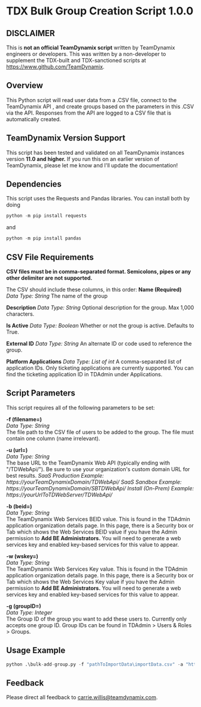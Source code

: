 # TDX Bulk Group Creation Script 1.0.0

## DISCLAIMER ##
This is **not an official TeamDynamix script** written by TeamDynamix engineers or developers. This was written by a non-developer to supplement the TDX-built and TDX-sanctioned scripts at https://www.github.com/TeamDynamix.

## Overview ##
This Python script will read user data from a .CSV file, connect to the TeamDynamix API , and create groups based on the parameters in this .CSV via the API. Responses from the API are logged to a CSV file that is automatically created.

## TeamDynamix Version Support ##
This script has been tested and validated on all TeamDynamix instances version **11.0 and higher.** If you run this on an earlier version of TeamDynamix, please let me know and I'll update the documentation!

## Dependencies ##
This script uses the Requests and Pandas libraries. You can install both by doing
```python
python -m pip install requests
```
and
```python
python -m pip install pandas
```

## CSV File Requirements ##
**CSV files must be in comma-separated format. Semicolons, pipes or any other delimiter are not supported.**

The CSV should include these columns, in this order:
**Name (Required)**
*Data Type: String*
The name of the group

**Description**
*Data Type: String*
Optional description for the group. Max 1,000 characters.

**Is Active**
*Data Type: Boolean*
Whether or not the group is active. Defaults to True.

**External ID**
*Data Type: String*
An alternate ID or code used to reference the group.

**Platform Applications**
*Data Type: List of int*
A comma-separated list of application IDs. Only ticketing applications are currently supported. You can find the ticketing application ID in TDAdmin under Applications.

## Script Parameters ##
This script requires all of the following parameters to be set:

**-f (filename=)**</br>
*Data Type: String*</br>
The file path to the CSV file of users to be added to the group. The file must contain one column (name irrelevant).

**-u (url=)**</br>
*Data Type: String*</br>
The base URL to the TeamDynamix Web API (typically ending with "/TDWebApi/"). Be sure to use your organization's custom domain URL for best results.
*SaaS Production Example: https://yourTeamDynamixDomain/TDWebApi/*
*SaaS Sandbox Example: https://yourTeamDynamixDomain/SBTDWebApi/*
*Install (On-Prem) Example: https://yourUrlToTDWebServer/TDWebApi/*

**-b (beid=)**</br>
*Data Type: String*</br>
The TeamDynamix Web Services BEID value. This is found in the TDAdmin application organization details page. In this page, there is a Security box or Tab which shows the Web Services BEID value if you have the Admin permission to **Add BE Administrators.** You will need to generate a web services key and enabled key-based services for this value to appear.

**-w (wskey=)**</br>
*Data Type: String*</br>
The TeamDynamix Web Services Key value. This is found in the TDAdmin application organization details page. In this page, there is a Security box or Tab which shows the Web Services Key value if you have the Admin permission to **Add BE Administrators.** You will need to generate a web services key and enabled key-based services for this value to appear.

**-g (groupID=)**</br>
*Data Type: Integer*</br>
The Group ID of the group you want to add these users to. Currently only accepts one group ID. Group IDs can be found in TDAdmin > Users & Roles > Groups.


## Usage Example ##
```python
python .\bulk-add-group.py -f "pathToImportData\importData.csv" -a "https://yourTeamDynamixDomain/TDWebApi/" -b "BEIDFromTDAdmin" -w "WSKeyFromTDAdmin" -g 123
```

## Feedback ##
Please direct all feedback to carrie.willis@teamdynamix.com.
